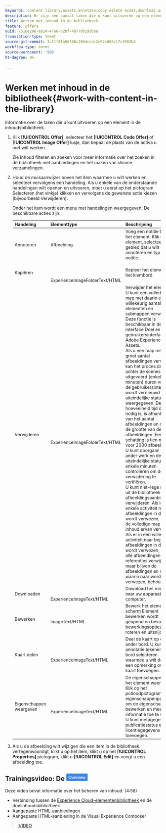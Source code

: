 ```yaml
---
keywords: content library;assets;annotate;copy;delete asset;download asset;edit content;share card;view content properties
description: Er zijn een aantal taken die u kunt uitvoeren op een element in de bibliotheek.
title: Werken met inhoud in de bibliotheek
feature: offers
uuid: 7518e298-a824-4766-b2bf-49770b293b9a
translation-type: tm+mt
source-git-commit: 3cf1f4fa56f86c106dccdc2c97c080c17c3982b4
workflow-type: tm+mt
source-wordcount: '506'
ht-degree: 0%

---
```



# Werken met inhoud in de bibliotheek{#work-with-content-in-the-library}

Informatie over de taken die u kunt uitvoeren op een element in de inhoudsbibliotheek.

1. Klik **[!UICONTROL Offer]**, selecteer het **[!UICONTROL Code Offer]** of **[!UICONTROL Image Offer]** lusje, dan bepaal de plaats van de activa u met wilt werken.

   Zie Inhoud [](../../c-experiences/c-manage-content/filter-and-search-content.md#concept_3B59B8F025BF4CEA82ECC5199D365276)filteren en zoeken voor meer informatie over het zoeken in de bibliotheek met aanbiedingen en het maken van slimme verzamelingen.

1. Houd de muisaanwijzer boven het item waarmee u wilt werken en selecteer vervolgens een handeling. Als u enkele van de onderstaande handelingen wilt openen en uitvoeren, moet u eerst op het pictogram Selecteren (het vinkje) klikken en vervolgens de gewenste actie kiezen (bijvoorbeeld Verwijderen).

   Onder het item wordt een menu met handelingen weergegeven. De beschikbare acties zijn:

   | Handeling | Elementtype | Beschrijving |
   |--- |--- |--- |
   | Annoteren | Afbeelding | Voeg een notitie toe aan het element. Klik op het element, selecteer het gebied dat u wilt annoteren en typ uw notitie. |
   | Kopiëren | <br><br><br>ExperienceImageFolderText/HTML | Kopieer het element naar het klembord. |
   | Verwijderen | <br><br><br>ExperienceImageFolderText/HTML | Verwijder het element.<br>U kunt een volledige map met daarin een willekeurig aantal elementen en submappen verwijderen. Deze functie is beschikbaar in de interface Doel en in de gebruikersinterface van Adobe Experience Cloud Assets.<br>Als u een map met een groot aantal afbeeldingen verwijdert, kan het proces dat achter de scènes wordt uitgevoerd (enkele minuten) duren voordat de gebruikersinterface wordt vernieuwd en de uiteindelijke status wordt weergegeven. De hoeveelheid tijd die nodig is, is afhankelijk van het aantal afbeeldingen en niet van de grootte van de afbeeldingen. Een goede schatting is tien minuten voor 2000 afbeeldingen. U kunt doorgaan met ander werk en de uiteindelijke status na enkele minuten controleren om de verwijdering te verifiëren.<br> U kunt niet-lege mappen uit de bibliotheek met afbeeldingsaanbiedingen verwijderen. Als in geen enkele activiteit naar alle afbeeldingen in de map wordt verwezen, worden de volledige map en de inhoud ervan verwijderd. Als er in een willekeurige activiteit naar bepaalde afbeeldingen in de map wordt verwezen, worden alle afbeeldingen zonder referenties verwijderd, maar blijven de afbeeldingen en mappen waarin naar wordt verwezen, behouden. |
   | Downloaden | <br><br>ExperienceImageText/HTML | Download het middel naar uw apparaat of computer. |
   | Bewerken | <br>ImageText/HTML | Bewerk het element. Het scherm Element bewerken wordt geopend en bevat enkele bewerkingsopties, zoals roteren en uitsnijden. |
   | Kaart delen | <br><br>ExperienceImageText/HTML | Deel de kaart op een ander bord. U kunt een annotatie tekenen, het bord selecteren waarmee u wilt delen en een opmerking over de kaart toevoegen. |
   | Eigenschappen weergeven | <br><br>ExperienceImageText/HTML | De eigenschappen van het element weergeven. Klik op het potloodpictogram op de eigenschappenpagina om de eigenschappen te bewerken en meer informatie toe te voegen. U kunt metagegevens, publicatiestatus en licentiegegevens toevoegen. |

1. Als u de afbeelding wilt wijzigen die een item in de bibliotheek vertegenwoordigt, klikt u op het item, klikt u op het **[!UICONTROL Properties]** pictogram, klikt u **[!UICONTROL Edit]** en voegt u een afbeelding toe.

## Trainingsvideo: De ![overzichtsbadge Inhoudsopslagplaats](/help/assets/overview.png)

Deze video bevat informatie over het beheren van inhoud. (4:56)

* Verbinding tussen de [Experience Cloud-elementenbibliotheek](https://docs.adobe.com/content/help/en/core-services/interface/assets/creative-cloud.html) en de doelinhoudsbibliotheek
* Aangepaste HTML-aanbiedingen
* Aangepaste HTML-aanbieding in de Visual Experience Composer

>[!VIDEO](https://video.tv.adobe.com/v/17387)